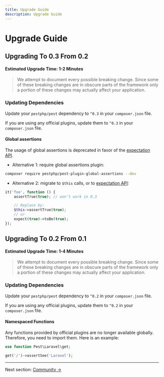 ```yaml
---
title: Upgrade Guide
description: Upgrade Guide
---
```


# Upgrade Guide

## Upgrading To 0.3 From 0.2

#### Estimated Upgrade Time: 1-2 Minutes

> We attempt to document every possible breaking change. Since some of these breaking changes are in obscure parts of the framework only a portion of these changes may actually affect your application.

### Updating Dependencies

Update your `pestphp/pest` dependency to `^0.3` in your `composer.json` file.

If you are using any official plugins, update them to `^0.3` in your `composer.json` file.

#### Global assertions

The usage of global assertions is deprecated in favor of the [expectation API](/docs/expectations/).

- Alternative 1: require global assertions plugin:
```bash
composer require pestphp/pest-plugin-global-assertions --dev
```

- Alternative 2: migrate to `$this` calls, or to [expectation API](/docs/expectations/):
```php
it('foo', function () {
    assertTrue(true); // won't work in 0.3

    // Replace by:
    $this->assertTrue(true);
    // or
    expect(true)->toBe(true);
});
```

## Upgrading To 0.2 From 0.1

#### Estimated Upgrade Time: 1-4 Minutes

> We attempt to document every possible breaking change. Since some of these breaking changes are in obscure parts of the framework only a portion of these changes may actually affect your application.

### Updating Dependencies

Update your `pestphp/pest` dependency to `^0.2` in your `composer.json` file.

If you are using any official plugins, update them to `^0.2` in your `composer.json` file.

#### Namespaced Functions

Any functions provided by official plugins are no longer available globally. Therefore, you need to
import them. Here is an example:

```php
use function Pest\Laravel\get;

get('/')->assertSee('Laravel');
```

---

Next section: [Community →](/docs/community)
